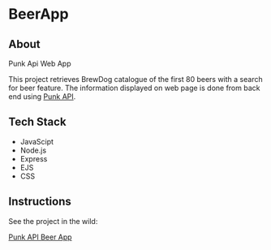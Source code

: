 # BeerApp
## About
Punk Api Web App

This project retrieves BrewDog catalogue of the first 80 beers with a search for beer 
feature. The information displayed on web page is done from back end using [Punk API](https://punkapi.com/documentation/v2).

## Tech Stack
- JavaScipt
- Node.js
- Express
- EJS
- CSS

## Instructions

See the project in the wild:

[Punk API Beer App](https://arcane-beerapi.herokuapp.com/)

